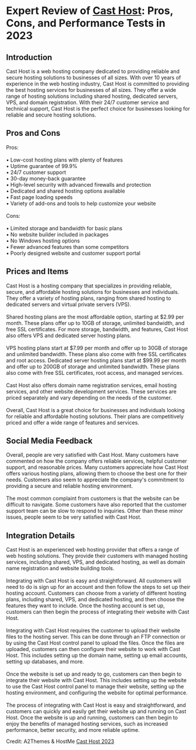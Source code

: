 <h1>Expert Review of <a href="https://a2themes.com/cast-host-reviews">Cast Host</a>: Pros, Cons, and Performance Tests in 2023</h1>
<h2>Introduction</h2>
Cast Host is a web hosting company dedicated to providing reliable and secure hosting solutions to businesses of all sizes. With over 10 years of experience in the web hosting industry, Cast Host is committed to providing the best hosting services for businesses of all sizes. They offer a wide range of hosting solutions including shared hosting, dedicated servers, VPS, and domain registration. With their 24/7 customer service and technical support, Cast Host is the perfect choice for businesses looking for reliable and secure hosting solutions.
<h2>Pros and Cons</h2>
Pros:<br><br>• Low-cost hosting plans with plenty of features<br>• Uptime guarantee of 99.9%<br>• 24/7 customer support<br>• 30-day money-back guarantee<br>• High-level security with advanced firewalls and protection<br>• Dedicated and shared hosting options available<br>• Fast page loading speeds<br>• Variety of add-ons and tools to help customize your website <br><br>Cons:<br><br>• Limited storage and bandwidth for basic plans<br>• No website builder included in packages<br>• No Windows hosting options<br>• Fewer advanced features than some competitors<br>• Poorly designed website and customer support portal
<h2>Prices and Items</h2>
Cast Host is a hosting company that specializes in providing reliable, secure, and affordable hosting solutions for businesses and individuals. They offer a variety of hosting plans, ranging from shared hosting to dedicated servers and virtual private servers (VPS). <br><br>Shared hosting plans are the most affordable option, starting at $2.99 per month. These plans offer up to 10GB of storage, unlimited bandwidth, and free SSL certificates. For more storage, bandwidth, and features, Cast Host also offers VPS and dedicated server hosting plans. <br><br>VPS hosting plans start at $7.99 per month and offer up to 30GB of storage and unlimited bandwidth. These plans also come with free SSL certificates and root access. Dedicated server hosting plans start at $99.99 per month and offer up to 200GB of storage and unlimited bandwidth. These plans also come with free SSL certificates, root access, and managed services. <br><br>Cast Host also offers domain name registration services, email hosting services, and other website development services. These services are priced separately and vary depending on the needs of the customer. <br><br>Overall, Cast Host is a great choice for businesses and individuals looking for reliable and affordable hosting solutions. Their plans are competitively priced and offer a wide range of features and services.
<h2>Social Media Feedback</h2>
Overall, people are very satisfied with Cast Host. Many customers have commented on how the company offers reliable services, helpful customer support, and reasonable prices. Many customers appreciate how Cast Host offers various hosting plans, allowing them to choose the best one for their needs. Customers also seem to appreciate the company's commitment to providing a secure and reliable hosting environment.<br><br>The most common complaint from customers is that the website can be difficult to navigate. Some customers have also reported that the customer support team can be slow to respond to inquiries. Other than these minor issues, people seem to be very satisfied with Cast Host.
<h2>Integration Details</h2>
Cast Host is an experienced web hosting provider that offers a range of web hosting solutions. They provide their customers with managed hosting services, including shared, VPS, and dedicated hosting, as well as domain name registration and website building tools.<br><br>Integrating with Cast Host is easy and straightforward. All customers will need to do is sign up for an account and then follow the steps to set up their hosting account. Customers can choose from a variety of different hosting plans, including shared, VPS, and dedicated hosting, and then choose the features they want to include. Once the hosting account is set up, customers can then begin the process of integrating their website with Cast Host.<br><br>Integrating with Cast Host requires the customer to upload their website files to the hosting server. This can be done through an FTP connection or by using the Cast Host control panel to upload the files. Once the files are uploaded, customers can then configure their website to work with Cast Host. This includes setting up the domain name, setting up email accounts, setting up databases, and more.<br><br>Once the website is set up and ready to go, customers can then begin to integrate their website with Cast Host. This includes setting up the website to use the Cast Host control panel to manage their website, setting up the hosting environment, and configuring the website for optimal performance.<br><br>The process of integrating with Cast Host is easy and straightforward, and customers can quickly and easily get their website up and running on Cast Host. Once the website is up and running, customers can then begin to enjoy the benefits of managed hosting services, such as increased performance, better security, and more reliable uptime.
<p>Credit: A2Themes & HostMe <a href="https://a2themes.com/cast-host-reviews">Cast Host 2023</a></p>